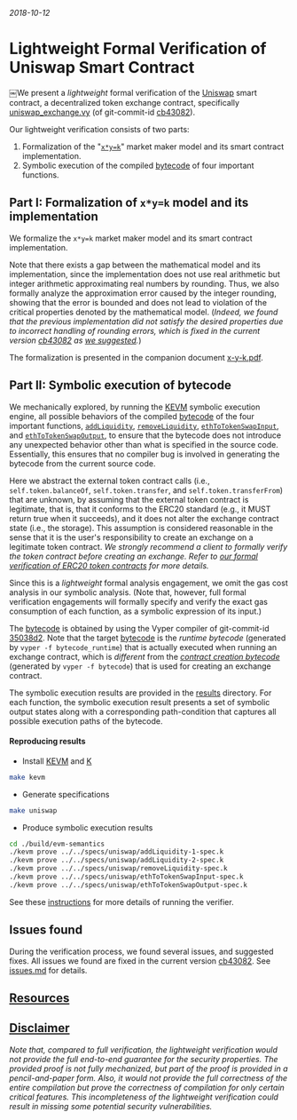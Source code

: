 *2018-10-12*

# Lightweight Formal Verification of Uniswap Smart Contract

￼We present a *lightweight* formal verification of the [Uniswap] smart contract, a decentralized token exchange contract, specifically [uniswap_exchange.vy] (of git-commit-id [cb43082]).

Our lightweight verification consists of two parts:
 1. Formalization of the "[`x*y=k`]" market maker model and its smart contract implementation.
 1. Symbolic execution of the compiled [bytecode] of four important functions.

## Part I: Formalization of `x*y=k` model and its implementation

We formalize the `x*y=k` market maker model and its smart contract implementation.

Note that there exists a gap between the mathematical model and its implementation, since the implementation does not use real arithmetic but integer arithmetic approximating real numbers by rounding.  Thus, we also formally analyze the approximation error caused by the integer rounding, showing that the error is bounded and does not lead to violation of the critical properties denoted by the mathematical model.  (*Indeed, we found that the previous implementation did not satisfy the desired properties due to incorrect handling of rounding errors, which is fixed in the current version [cb43082] as [we suggested][issues.md].*)

The formalization is presented in the companion document [x-y-k.pdf].

## Part II: Symbolic execution of bytecode

We mechanically explored, by running the [KEVM] symbolic execution engine, all possible behaviors of the compiled [bytecode] of the four important functions, [`addLiquidity`], [`removeLiquidity`], [`ethToTokenSwapInput`], and [`ethToTokenSwapOutput`], to ensure that the bytecode does not introduce any unexpected behavior other than what is specified in the source code.  Essentially, this ensures that no compiler bug is involved in generating the bytecode from the current source code.

Here we abstract the external token contract calls (i.e., `self.token.balanceOf`, `self.token.transfer`, and `self.token.transferFrom`) that are unknown, by assuming that the external token contract is legitimate, that is, that it conforms to the ERC20 standard (e.g., it MUST return true when it succeeds), and it does not alter the exchange contract state (i.e., the storage).  This assumption is considered reasonable in the sense that it is the user's responsibility to create an exchange on a legitimate token contract.  *We strongly recommend a client to formally verify the token contract before creating an exchange.  Refer to [our formal verification of ERC20 token contracts][erc20] for more details.*

Since this is a *lightweight* formal analysis engagement, we omit the gas cost analysis in our symbolic analysis.  (Note that, however, full formal verification engagements will formally specify and verify the exact gas consumption of each function, as a symbolic expression of its input.)

The [bytecode] is obtained by using the Vyper compiler of git-commit-id [35038d2].  Note that the target [bytecode] is the *runtime bytecode* (generated by `vyper -f bytecode_runtime`) that is actually executed when running an exchange contract, which is *different* from the *[contract creation bytecode]* (generated by `vyper -f bytecode`) that is used for creating an exchange contract.

The symbolic execution results are provided in the [results] directory.  For each function, the symbolic execution result presents a set of symbolic output states along with a corresponding path-condition that captures all possible execution paths of the bytecode.

#### Reproducing results

* Install [KEVM] and [K]
```sh
make kevm
```

* Generate specifications
```sh
make uniswap
```

* Produce symbolic execution results
```sh
cd ./build/evm-semantics
./kevm prove ../../specs/uniswap/addLiquidity-1-spec.k
./kevm prove ../../specs/uniswap/addLiquidity-2-spec.k
./kevm prove ../../specs/uniswap/removeLiquidity-spec.k
./kevm prove ../../specs/uniswap/ethToTokenSwapInput-spec.k
./kevm prove ../../specs/uniswap/ethToTokenSwapOutput-spec.k
```

See these [instructions] for more details of running the verifier.

## Issues found

During the verification process, we found several issues, and suggested fixes.  All issues we found are fixed in the current version [cb43082].  See [issues.md] for details.

## [Resources](../README.md#resources)

## [Disclaimer](../README.md#disclaimer)

*Note that, compared to full verification, the lightweight verification would not provide the full end-to-end guarantee for the security properties. The provided proof is not fully mechanized, but part of the proof is provided in a pencil-and-paper form. Also, it would not provide the full correctness of the entire compilation but prove the correctness of compilation for only certain critical features. This incompleteness of the lightweight verification could result in missing some potential security vulnerabilities.*




[Uniswap]: <https://github.com/Uniswap/contracts-vyper/tree/cb4308226f07cafa445b2255b01d148e7ab6af9f>
[cb43082]: <https://github.com/Uniswap/contracts-vyper/commits/cb4308226f07cafa445b2255b01d148e7ab6af9f>
[uniswap_exchange.vy]: <https://github.com/Uniswap/contracts-vyper/blob/cb4308226f07cafa445b2255b01d148e7ab6af9f/contracts/uniswap_exchange.vy>
[x-y-k.pdf]: </uniswap/x-y-k.pdf>
[issues.md]: </uniswap/issues.md>
[results]: </uniswap/results>

[bytecode]: <https://github.com/runtimeverification/verified-smart-contracts/blob/uniswap/uniswap/code/bytes.txt>
[contract creation bytecode]: <https://github.com/Uniswap/contracts-vyper/blob/cb4308226f07cafa445b2255b01d148e7ab6af9f/bytecode/exchange.txt>

[`x*y=k`]: <https://ethresear.ch/t/improving-front-running-resistance-of-x-y-k-market-makers>

[`addLiquidity`]: <https://github.com/Uniswap/contracts-vyper/blob/cb4308226f07cafa445b2255b01d148e7ab6af9f/contracts/uniswap_exchange.vy#L41-L75>
[`removeLiquidity`]: <https://github.com/Uniswap/contracts-vyper/blob/cb4308226f07cafa445b2255b01d148e7ab6af9f/contracts/uniswap_exchange.vy#L77-L98>
[`ethToTokenSwapInput`]: <https://github.com/Uniswap/contracts-vyper/blob/cb4308226f07cafa445b2255b01d148e7ab6af9f/contracts/uniswap_exchange.vy#L145-L153>
[`ethToTokenSwapOutput`]: <https://github.com/Uniswap/contracts-vyper/blob/cb4308226f07cafa445b2255b01d148e7ab6af9f/contracts/uniswap_exchange.vy#L180-L188>

[K]: <https://github.com/kframework/k/tree/92d21b60ee087a368038a332ef98535455c26b63>
[KEVM]: <https://github.com/kframework/evm-semantics/tree/f9727f67754ba2b292fbe337f9ca9f53fba5b5b5>
[instructions]: </resources/instructions.md>
[erc20]: </erc20/README.md>

[35038d2]: <https://github.com/ethereum/vyper/commits/35038d20bd9946a35261c4c4fbcb27fe61e65f78>
